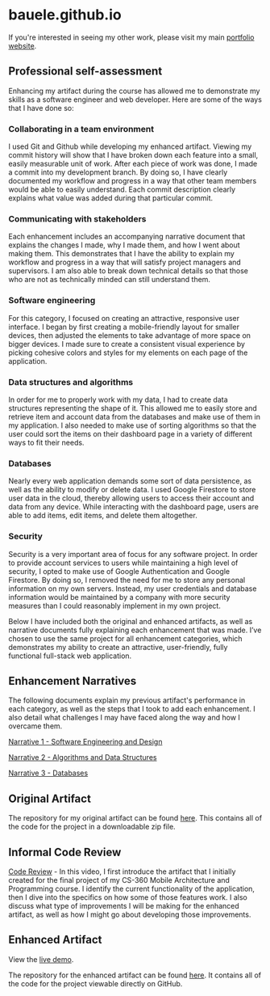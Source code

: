 ﻿# bauele.github.io
 If you're interested in seeing my other work, please visit my main [portfolio website](https://bauele.com).

## Professional self-assessment
Enhancing my artifact during the course has allowed me to demonstrate my skills as a software engineer and web developer. Here are some of the ways that I have done so:

### Collaborating in a team environment
I used Git and Github while developing my enhanced artifact. Viewing my commit history will show that I have broken down each feature into a small, easily measurable unit of work. After each piece of work was done, I made a commit into my development branch. By doing so, I have clearly documented my workflow and progress in a way that other team members would be able to easily understand. Each commit description clearly explains what value was added during that particular commit.

### Communicating with stakeholders
Each enhancement includes an accompanying narrative document that explains the changes I made, why I made them, and how I went about making them. This demonstrates that I have the ability to explain my workflow and progress in a way that will satisfy project managers and supervisors. I am also able to break down technical details so that those who are not as technically minded can still understand them.

### Software engineering
For this category, I focused on creating an attractive, responsive user interface. I began by first creating a mobile-friendly layout for smaller devices, then adjusted the elements to take advantage of more space on bigger devices. I made sure to create a consistent visual experience by picking cohesive colors and styles for my elements on each page of the application.  

### Data structures and algorithms
In order for me to properly work with my data, I had to create data structures representing the shape of it. This allowed me to easily store and retrieve item and account data from the databases and make use of them in my application. I also needed to make use of sorting algorithms so that the user could sort the items on their dashboard page in a variety of different ways to fit their needs. 

### Databases
Nearly every web application demands some sort of data persistence, as well as the ability to modify or delete data. I used Google Firestore to store user data in the cloud, thereby allowing users to access their account and data from any device. While interacting with the dashboard page, users are able to add items, edit items, and delete them altogether.

### Security
Security is a very important area of focus for any software project. In order to provide account services to users while maintaining a high level of security, I opted to make use of Google Authentication and Google Firestore. By doing so, I removed the need for me to store any personal information on my own servers. Instead, my user credentials and database information would be maintained by a company with more security measures than I could reasonably implement in my own project. 

Below I have included both the original and enhanced artifacts, as well as narrative documents fully explaining each enhancement that was made. I’ve chosen to use the same project for all enhancement categories, which demonstrates my ability to create an attractive, user-friendly, fully functional full-stack web application. 

## Enhancement Narratives
The following documents explain my previous artifact's performance in each category, as well as the steps that I took to add each enhancement. I also detail what challenges I may have faced along the way and how I overcame them. 
 
 [Narrative 1 - Software Engineering and Design](https://trackr.bauele.com/external/narrative_software_engineering_and_design.docx)
 
 [Narrative 2 - Algorithms and Data Structures](https://trackr.bauele.com/external/narrative_algorithms_data_structures.docx)
 
 [Narrative 3 - Databases](https://trackr.bauele.com/external/narrative_databases.docx)

## Original Artifact
The repository for my original artifact can be found [here](https://github.com/bauele/CS-360-Mobile-Architecture-and-Programming). This contains all of the code for the project in a downloadable zip file. 

## Informal Code Review
[Code Review](https://trackr.bauele.com/external/code_review.mp4) - In this video, I first introduce the artifact that I initially created for the final project of my CS-360 Mobile Architecture and Programming course. I identify the current functionality of the application, then I dive into the specifics on how some of those features work. I also discuss what type of improvements I will be making for the enhanced artifact, as well as how I might go about developing those improvements. 

## Enhanced Artifact
View the [live demo](https://trackr.bauele.com/).


The repository for the enhanced artifact can be found [here](https://github.com/bauele/trackr). It contains all of the code for the project viewable directly on GitHub.
